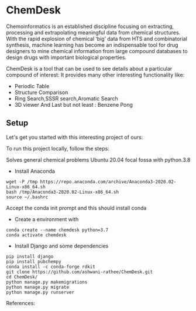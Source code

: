 # ChemDesk
Chemoinformatics is an established discipline focusing on extracting, processing and extrapolating meaningful data from chemical structures. With the rapid explosion of chemical ‘big’ data from HTS and combinatorial synthesis, machine learning has become an indispensable tool for drug designers to mine chemical information from large compound databases to design drugs with important biological properties. 

ChemDesk is a tool that can be used to see details about a particular compound of interest:
It provides many other interesting functionality like:
- Periodic Table
- Structure Comparison
- Ring Search,SSSR search,Aromatic Search
- 3D viewer
And Last but not least :
Benzene Pong

## Setup
Let's get you started with this interesting project of ours:

To run this project locally, follow the steps:

Solves general chemical problems
Ubuntu 20.04 focal fossa with python.3.8
- Install Anaconda
```
wget -P /tmp https://repo.anaconda.com/archive/Anaconda3-2020.02-Linux-x86_64.sh
bash /tmp/Anaconda3-2020.02-Linux-x86_64.sh
source ~/.bashrc
```

 Accept the conda init prompt and this should install conda
 
- Create a environment with 
```
conda create --name chemdesk python=3.7
conda activate chemdesk
```

- Install Django and some dependencies
```
pip install django
pip install pubchempy
conda install -c conda-forge rdkit
git clone https://github.com/ashwani-rathee/ChemDesk.git
cd ChemDesk/
python manage.py makemigrations
python manage.py migrate
python manage.py runserver
```
References:

